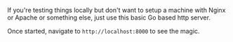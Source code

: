 If you're testing things locally but don't want to setup a machine with Nginx or Apache or something else, just use
this basic Go based http server.

Once started, navigate to `http://localhost:8000` to see the magic.

